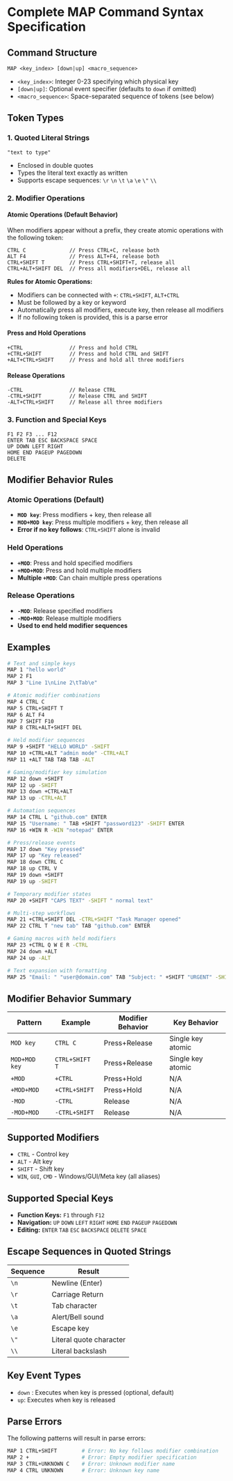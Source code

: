# Complete MAP Command Syntax Specification

## Command Structure

```
MAP <key_index> [down|up] <macro_sequence>
```

- `<key_index>`: Integer 0-23 specifying which physical key
- `[down|up]`: Optional event specifier (defaults to `down` if omitted)
- `<macro_sequence>`: Space-separated sequence of tokens (see below)

## Token Types

### 1. Quoted Literal Strings
```
"text to type"
```
- Enclosed in double quotes
- Types the literal text exactly as written
- Supports escape sequences: `\r` `\n` `\t` `\a` `\e` `\"` `\\`

### 2. Modifier Operations

#### Atomic Operations (Default Behavior)
When modifiers appear without a prefix, they create atomic operations with the following token:

```
CTRL C              // Press CTRL+C, release both
ALT F4              // Press ALT+F4, release both
CTRL+SHIFT T        // Press CTRL+SHIFT+T, release all
CTRL+ALT+SHIFT DEL  // Press all modifiers+DEL, release all
```

**Rules for Atomic Operations:**
- Modifiers can be connected with `+`: `CTRL+SHIFT`, `ALT+CTRL`
- Must be followed by a key or keyword
- Automatically press all modifiers, execute key, then release all modifiers
- If no following token is provided, this is a parse error

#### Press and Hold Operations
```
+CTRL               // Press and hold CTRL
+CTRL+SHIFT         // Press and hold CTRL and SHIFT
+ALT+CTRL+SHIFT     // Press and hold all three modifiers
```

#### Release Operations
```
-CTRL               // Release CTRL
-CTRL+SHIFT         // Release CTRL and SHIFT
-ALT+CTRL+SHIFT     // Release all three modifiers
```

### 3. Function and Special Keys
```
F1 F2 F3 ... F12
ENTER TAB ESC BACKSPACE SPACE
UP DOWN LEFT RIGHT
HOME END PAGEUP PAGEDOWN
DELETE
```

## Modifier Behavior Rules

### Atomic Operations (Default)
- **`MOD key`**: Press modifiers + key, then release all
- **`MOD+MOD key`**: Press multiple modifiers + key, then release all
- **Error if no key follows**: `CTRL+SHIFT` alone is invalid

### Held Operations
- **`+MOD`**: Press and hold specified modifiers
- **`+MOD+MOD`**: Press and hold multiple modifiers  
- **Multiple `+MOD`**: Can chain multiple press operations

### Release Operations
- **`-MOD`**: Release specified modifiers
- **`-MOD+MOD`**: Release multiple modifiers
- **Used to end held modifier sequences**

## Examples

```bash
# Text and simple keys
MAP 1 "hello world"
MAP 2 F1
MAP 3 "Line 1\nLine 2\tTab\e"

# Atomic modifier combinations
MAP 4 CTRL C
MAP 5 CTRL+SHIFT T
MAP 6 ALT F4
MAP 7 SHIFT F10
MAP 8 CTRL+ALT+SHIFT DEL

# Held modifier sequences
MAP 9 +SHIFT "HELLO WORLD" -SHIFT
MAP 10 +CTRL+ALT "admin mode" -CTRL+ALT
MAP 11 +ALT TAB TAB TAB -ALT

# Gaming/modifier key simulation
MAP 12 down +SHIFT
MAP 12 up -SHIFT
MAP 13 down +CTRL+ALT
MAP 13 up -CTRL+ALT

# Automation sequences
MAP 14 CTRL L "github.com" ENTER
MAP 15 "Username: " TAB +SHIFT "password123" -SHIFT ENTER
MAP 16 +WIN R -WIN "notepad" ENTER

# Press/release events
MAP 17 down "Key pressed"
MAP 17 up "Key released"
MAP 18 down CTRL C
MAP 18 up CTRL V
MAP 19 down +SHIFT
MAP 19 up -SHIFT

# Temporary modifier states
MAP 20 +SHIFT "CAPS TEXT" -SHIFT " normal text"

# Multi-step workflows
MAP 21 +CTRL+SHIFT DEL -CTRL+SHIFT "Task Manager opened"
MAP 22 CTRL T "new tab" TAB "github.com" ENTER

# Gaming macros with held modifiers
MAP 23 +CTRL Q W E R -CTRL
MAP 24 down +ALT
MAP 24 up -ALT

# Text expansion with formatting
MAP 25 "Email: " "user@domain.com" TAB "Subject: " +SHIFT "URGENT" -SHIFT
```

## Modifier Behavior Summary

| Pattern | Example | Modifier Behavior | Key Behavior |
|---------|---------|-------------------|--------------|
| `MOD key` | `CTRL C` | Press+Release | Single key atomic |
| `MOD+MOD key` | `CTRL+SHIFT T` | Press+Release | Single key atomic |
| `+MOD` | `+CTRL` | Press+Hold | N/A |
| `+MOD+MOD` | `+CTRL+SHIFT` | Press+Hold | N/A |
| `-MOD` | `-CTRL` | Release | N/A |
| `-MOD+MOD` | `-CTRL+SHIFT` | Release | N/A |

## Supported Modifiers

- `CTRL` - Control key
- `ALT` - Alt key  
- `SHIFT` - Shift key
- `WIN`, `GUI`, `CMD` - Windows/GUI/Meta key (all aliases)

## Supported Special Keys

- **Function Keys:** `F1` through `F12`
- **Navigation:** `UP` `DOWN` `LEFT` `RIGHT` `HOME` `END` `PAGEUP` `PAGEDOWN`
- **Editing:** `ENTER` `TAB` `ESC` `BACKSPACE` `DELETE` `SPACE`

## Escape Sequences in Quoted Strings

| Sequence | Result |
|----------|--------|
| `\n` | Newline (Enter) |
| `\r` | Carriage Return |
| `\t` | Tab character |
| `\a` | Alert/Bell sound |
| `\e` | Escape key |
| `\"` | Literal quote character |
| `\\` | Literal backslash |

## Key Event Types

- `down` : Executes when key is pressed (optional, default)
- `up`: Executes when key is released

## Parse Errors

The following patterns will result in parse errors:

```bash
MAP 1 CTRL+SHIFT        # Error: No key follows modifier combination
MAP 2 +                 # Error: Empty modifier specification  
MAP 3 CTRL+UNKNOWN C    # Error: Unknown modifier name
MAP 4 CTRL UNKNOWN      # Error: Unknown key name
```